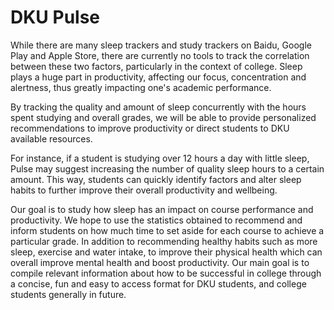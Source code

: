# DKU Pulse

While there are many sleep trackers and study trackers on Baidu, Google Play and Apple Store, there are currently no tools to track the correlation between these two factors, particularly in the context of college. Sleep plays a huge part in productivity, affecting our focus, concentration and alertness, thus greatly impacting one's academic performance. 

By tracking the quality and amount of sleep concurrently with the hours spent studying and overall grades, we will be able to provide personalized recommendations to improve productivity or direct students to DKU available resources. 

For instance, if a student is studying over 12 hours a day with little sleep, Pulse may suggest increasing the number of quality sleep hours to a certain amount. This way, students can quickly identify factors and alter sleep habits to further improve their overall productivity and wellbeing.

Our goal is to study how sleep has an impact on course performance and productivity. We hope to use the statistics obtained to recommend and inform students on how much time to set aside for each course to achieve a particular grade. In addition to recommending healthy habits such as more sleep, exercise and water intake, to improve their physical health which can overall improve mental health and boost productivity. Our main goal is to compile relevant information about how to be successful in college through a concise, fun and easy to access format for DKU students, and college students generally in future. 
